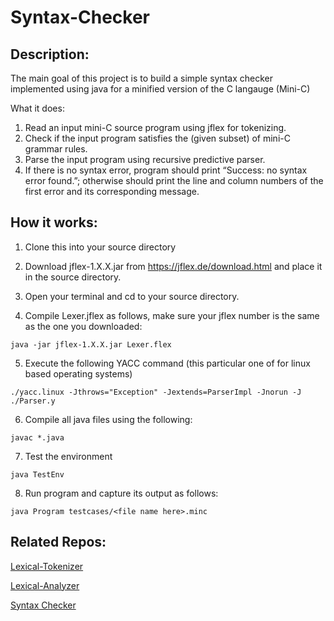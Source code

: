 # Syntax-Checker

## Description:
The main goal of this project is to build a simple syntax checker implemented using java for a minified version of the C langauge (Mini-C)

What it does:
1) Read an input mini-C source program using jflex for tokenizing. 
2) Check if the input program satisfies the (given subset) of mini-C grammar rules. 
3) Parse the input program using recursive predictive parser. 
4) If there is no syntax error, program should print “Success: no syntax error found.”; otherwise should print the line and column numbers of the first error and its corresponding message. 

## How it works:

1. Clone this into your source directory

2. Download jflex-1.X.X.jar from https://jflex.de/download.html and place it in the source directory.

3. Open your terminal and cd to your source directory.

4. Compile Lexer.jflex as follows, make sure your jflex number is the same as the one you downloaded:
```
java -jar jflex-1.X.X.jar Lexer.flex
```
5. Execute the following YACC command (this particular one of for linux based operating systems)
```
./yacc.linux -Jthrows="Exception" -Jextends=ParserImpl -Jnorun -J ./Parser.y
```
6. Compile all java files using the following:
```
javac *.java
```
7. Test the environment
```
java TestEnv
```
8. Run program and capture its output as follows:
```
java Program testcases/<file name here>.minc
```

## Related Repos:
[Lexical-Tokenizer](https://github.com/khalkmq/Lexical-Tokenizer)

[Lexical-Analyzer](https://github.com/khalkmq/Lexical-Analyzer)

[Syntax Checker](https://github.com/khalkmq/Syntax-Checker)
